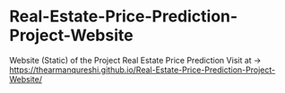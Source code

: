 # Real-Estate-Price-Prediction-Project-Website
Website (Static) of the Project Real Estate Price Prediction
Visit at -> https://thearmanqureshi.github.io/Real-Estate-Price-Prediction-Project-Website/
